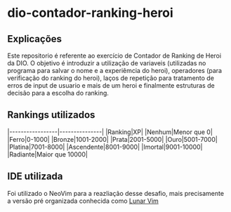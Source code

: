 # dio-contador-ranking-heroi

## Explicações

Este repositorio é referente ao exercício de Contador de Ranking de Heroi da DIO. O objetivo é introduzir a utilização de variaveis (utilizadas no programa para salvar o nome e a experiêmcia do heroi),
operadores (para verificação do ranking do heroi), laços de repetição para tratamento de erros de input de usuario e mais de um heroi e finalmente estruturas de decisão para a escolha do ranking.

## Rankings utilizados


|-----------------|---------------|
|Ranking|XP|
|Nenhum|Menor que 0|
|Ferro|0-1000|
|Bronze|1001-2000|
|Prata|2001-5000|
|Ouro|5001-7000|
|Platina|7001-8000|
|Ascendente|8001-9000|
|Imortal|9001-10000|
|Radiante|Maior que 10000|


## IDE utilizada

Foi utilizado o NeoVim para a reazliação desse desafio, mais precisamente a versão pré organizada conhecida como [Lunar Vim](https://www.lunarvim.org/)
